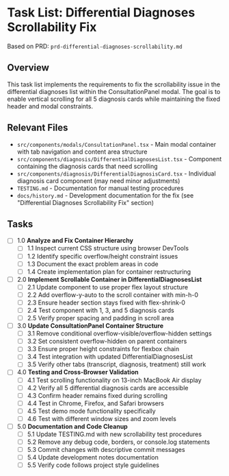 # Task List: Differential Diagnoses Scrollability Fix

Based on PRD: `prd-differential-diagnoses-scrollability.md`

## Overview
This task list implements the requirements to fix the scrollability issue in the differential diagnoses list within the ConsultationPanel modal. The goal is to enable vertical scrolling for all 5 diagnosis cards while maintaining the fixed header and modal constraints.

## Relevant Files
- `src/components/modals/ConsultationPanel.tsx` - Main modal container with tab navigation and content area structure
- `src/components/diagnosis/DifferentialDiagnosesList.tsx` - Component containing the diagnosis cards that need scrolling
- `src/components/diagnosis/DifferentialDiagnosisCard.tsx` - Individual diagnosis card component (may need minor adjustments)
- `TESTING.md` - Documentation for manual testing procedures
- `docs/history.md` - Development documentation for the fix (see "Differential Diagnoses Scrollability Fix" section)

## Tasks

- [ ] 1.0 **Analyze and Fix Container Hierarchy**
  - [ ] 1.1 Inspect current CSS structure using browser DevTools
  - [ ] 1.2 Identify specific overflow/height constraint issues
  - [ ] 1.3 Document the exact problem areas in code
  - [ ] 1.4 Create implementation plan for container restructuring

- [ ] 2.0 **Implement Scrollable Container in DifferentialDiagnosesList**
  - [ ] 2.1 Update component to use proper flex layout structure
  - [ ] 2.2 Add overflow-y-auto to the scroll container with min-h-0
  - [ ] 2.3 Ensure header section stays fixed with flex-shrink-0
  - [ ] 2.4 Test component with 1, 3, and 5 diagnosis cards
  - [ ] 2.5 Verify proper spacing and padding in scroll area

- [ ] 3.0 **Update ConsultationPanel Container Structure**
  - [ ] 3.1 Remove conditional overflow-visible/overflow-hidden settings
  - [ ] 3.2 Set consistent overflow-hidden on parent containers
  - [ ] 3.3 Ensure proper height constraints for flexbox chain
  - [ ] 3.4 Test integration with updated DifferentialDiagnosesList
  - [ ] 3.5 Verify other tabs (transcript, diagnosis, treatment) still work

- [ ] 4.0 **Testing and Cross-Browser Validation**
  - [ ] 4.1 Test scrolling functionality on 13-inch MacBook Air display
  - [ ] 4.2 Verify all 5 differential diagnosis cards are accessible
  - [ ] 4.3 Confirm header remains fixed during scrolling
  - [ ] 4.4 Test in Chrome, Firefox, and Safari browsers
  - [ ] 4.5 Test demo mode functionality specifically
  - [ ] 4.6 Test with different window sizes and zoom levels

- [ ] 5.0 **Documentation and Code Cleanup**
  - [ ] 5.1 Update TESTING.md with new scrollability test procedures
  - [ ] 5.2 Remove any debug code, borders, or console.log statements
  - [ ] 5.3 Commit changes with descriptive commit messages
  - [ ] 5.4 Update development notes documentation
  - [ ] 5.5 Verify code follows project style guidelines 